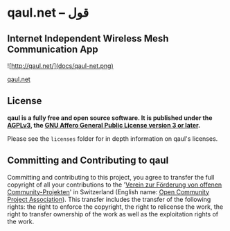 # qaul.net – قول
## Internet Independent Wireless Mesh Communication App

![http://qaul.net/](docs/qaul-net.png)

[qaul.net](https://qaul.net)


## License
**qaul is a fully free and open source software. It is published under the 
[AGPLv3], the [GNU Affero General Public License version 3 or later].**

Please see the `licenses` folder for in depth information on qaul's licenses.


## Committing and Contributing to qaul

Committing and contributing to this project, you agree to transfer the full copyright of all your contributions to the '[Verein zur Förderung von offenen Community-Projekten]' in Switzerland (English name: [Open Community Project Association]). This transfer includes the transfer of the following rights: the right to enforce the copyright, the right to relicense the work, the right to transfer ownership of the work as well as the exploitation rights of the work.


[Verein zur Förderung von offenen Community-Projekten]: https://ocpa.ch
[Open Community Project Association]: https://ocpa.ch
[AGPLv3]: agpl-3.0.md
[GNU Affero General Public License version 3 or later]: agpl-3.0.md
